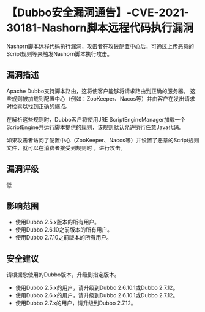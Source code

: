 # 【Dubbo安全漏洞通告】-CVE-2021-30181-Nashorn脚本远程代码执行漏洞

Nashorn脚本远程代码执行漏洞，攻击者在攻破配置中心后，可通过上传恶意的Script规则等来触发Nashorn脚本执行攻击。

## 漏洞描述

Apache Dubbo支持脚本路由，这将使客户能够将请求路由到正确的服务器。 这些规则被加载到配置中心（例如：ZooKeeper、Nacos等）并由客户在发出请求时检索以找到正确的端点。

在解析这些规则时，Dubbo客户将使用JRE ScriptEngineManager加载一个ScriptEngine并运行脚本提供的规则，该规则默认允许执行任意Java代码。

如果攻击者访问了配置中心（ZooKeeper、Nacos等）并设置了恶意的Script规则文件，就可以在消费者接受到规则时 ，进行攻击。

## 漏洞评级

低

## 影响范围

-   使用Dubbo 2.5.x版本的所有用户。
-   使用Dubbo 2.6.10之前版本的所有用户。
-   使用Dubbo 2.7.10之前版本的所有用户。

## 安全建议

请根据您使用的Dubbo版本，升级到指定版本。

-   使用Dubbo 2.5.x的用户，请升级到Dubbo 2.6.10.1或Dubbo 2.7.12。
-   使用Dubbo 2.6.x的用户，请升级到Dubbo 2.6.10.1或Dubbo 2.7.12。
-   使用Dubbo 2.7.x的用户，请升级到Dubbo 2.7.12。


